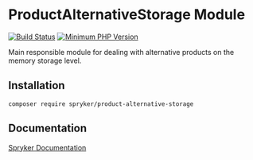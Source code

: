 # ProductAlternativeStorage Module
[![Build Status](https://travis-ci.org/spryker/product-alternative-storage.svg)](https://travis-ci.org/spryker/product-alternative-storage)
[![Minimum PHP Version](https://img.shields.io/badge/php-%3E%3D%207.2-8892BF.svg)](https://php.net/)

Main responsible module for dealing with alternative products on the memory storage level.

## Installation

```
composer require spryker/product-alternative-storage
```

## Documentation

[Spryker Documentation](https://academy.spryker.com/developing_with_spryker/module_guide/modules.html)
